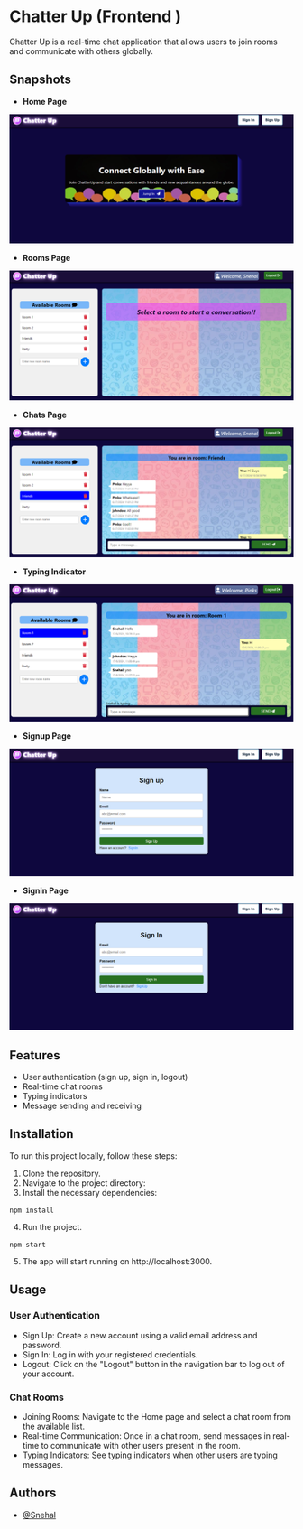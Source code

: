 # Chatter Up (Frontend )

Chatter Up is a real-time chat application that allows users to join rooms and communicate with others globally.

## Snapshots

- **Home Page**

![Home Page](../frontend/src/assets/HomePage.png)

- **Rooms Page**

![Rooms Page](../frontend/src/assets/Rooms.png)

- **Chats Page**

![Chats Page](../frontend/src/assets/chats.png)

- **Typing Indicator**

![Typing Indicator](../frontend/src/assets/TypingIndicator.png)

- **Signup Page**

![Signup Page](../frontend/src/assets/Signup.png)

- **Signin Page**

![Signin Page](../frontend/src/assets/Signin.png)

## Features

- User authentication (sign up, sign in, logout)
- Real-time chat rooms
- Typing indicators
- Message sending and receiving

## Installation

To run this project locally, follow these steps:

1. Clone the repository.
2. Navigate to the project directory:
3. Install the necessary dependencies:

```
npm install
```

4. Run the project.

```
npm start
```

5. The app will start running on http://localhost:3000.

## Usage

### User Authentication

- Sign Up: Create a new account using a valid email address and password.
- Sign In: Log in with your registered credentials.
- Logout: Click on the "Logout" button in the navigation bar to log out of your account.

### Chat Rooms

- Joining Rooms: Navigate to the Home page and select a chat room from the available list.
- Real-time Communication: Once in a chat room, send messages in real-time to communicate with other users present in the room.
- Typing Indicators: See typing indicators when other users are typing messages.

## Authors

- [@Snehal](https://github.com/Snehal-Salvi)
